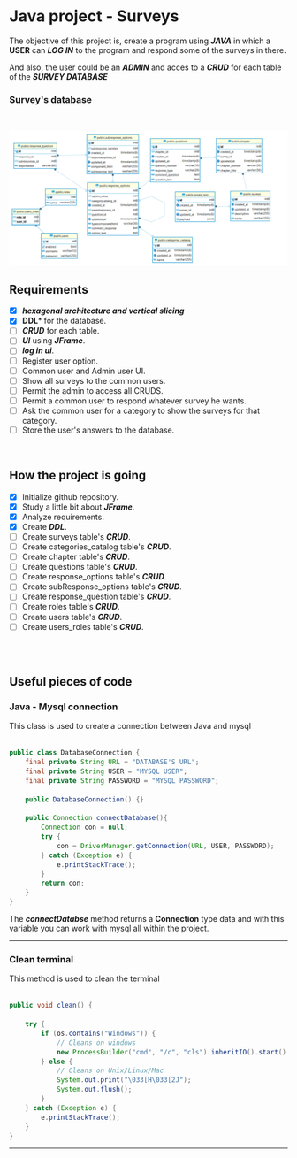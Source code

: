 # Java project - Surveys

The objective of this project is, create a program using ***JAVA*** in which a **USER** can ***LOG IN*** to the program and respond some of the surveys in there. 

And also, the user could be an ***ADMIN*** and acces to a ***CRUD*** for each table of the ***SURVEY DATABASE***  

### Survey's database

<br>

![Relative](/src/main/resources/dbDiagram.png)


## Requirements

* [x] ***hexagonal architecture and vertical slicing*** 
* [x] **DDL*** for the database.
* [ ] ***CRUD*** for each table.
* [ ] ***UI*** using ***JFrame***.
* [ ] ***log in ui***.
* [ ] Register user option.
* [ ] Common user and Admin user UI.
* [ ] Show all surveys to the common users.
* [ ] Permit the admin to access all CRUDS.
* [ ] Permit a common user to respond whatever survey he wants.
* [ ] Ask the common user for a category to show the surveys for that category.
* [ ] Store the user's answers to the database.

<br>

## How the project is going

* [x] Initialize github repository.
* [x] Study a little bit about ***JFrame***.
* [x] Analyze requirements.
* [x] Create ***DDL***. 
* [ ] Create surveys table's ***CRUD***.
* [ ] Create categories_catalog table's ***CRUD***.
* [ ] Create chapter table's ***CRUD***.
* [ ] Create questions table's ***CRUD***.
* [ ] Create response_options table's ***CRUD***.
* [ ] Create subResponse_options table's ***CRUD***.
* [ ] Create response_question table's ***CRUD***.
* [ ] Create roles table's ***CRUD***.
* [ ] Create users table's ***CRUD***.
* [ ] Create users_roles table's ***CRUD***.

<br>
<br>

## Useful pieces of code

### Java - Mysql connection

This class is used to create a connection between Java and mysql

```java

public class DatabaseConnection {
    final private String URL = "DATABASE'S URL";
    final private String USER = "MYSQL USER";
    final private String PASSWORD = "MYSQL PASSWORD";

    public DatabaseConnection() {}

    public Connection connectDatabase(){
        Connection con = null;
        try {
            con = DriverManager.getConnection(URL, USER, PASSWORD); 
        } catch (Exception e) {
            e.printStackTrace();
        }
        return con;
    }
}
```

The ***connectDatabse*** method returns a **Connection** type data and with this variable you can work with mysql all within the project.

--------------------

### Clean terminal

This method is used to clean the terminal

```java

public void clean() {

    try {
        if (os.contains("Windows")) {
            // Cleans on windows
            new ProcessBuilder("cmd", "/c", "cls").inheritIO().start().waitFor();
        } else {
            // Cleans on Unix/Linux/Mac
            System.out.print("\033[H\033[2J");
            System.out.flush();
        }
    } catch (Exception e) {
        e.printStackTrace();
    }
}

```

-------------------------

